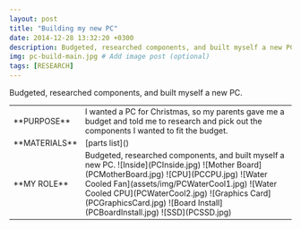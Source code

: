 ```yaml
---
layout: post
title: "Building my new PC"
date: 2014-12-28 13:32:20 +0300
description: Budgeted, researched components, and built myself a new PC.  # Add post description (optional)
img: pc-build-main.jpg # Add image post (optional)
tags: [RESEARCH]
---
```


Budgeted, researched components, and built myself a new PC.
<table>
<colgroup>
<col width="20%" />
<col width="80%" />
</colgroup>
<tbody>
<tr>
<td markdown="span">**PURPOSE**</td>
<td markdown="span">I wanted a PC for  Christmas, so my parents gave me a budget and told me to research and pick out the components I wanted to fit the budget.
</td>
</tr>
<tr>
<td markdown="span">**MATERIALS**</td>
<td markdown="span">[parts list]() 
</td>
</tr>
<tr>
<td markdown="span">**MY ROLE**</td>
<td markdown="span">Budgeted, researched components, and built myself a new PC. 
![Inside](PCInside.jpg)
![Mother Board](PCMotherBoard.jpg)
![CPU](PCCPU.jpg)
![Water Cooled Fan](assets/img/PCWaterCool1.jpg)
![Water Cooled CPU](PCWaterCool2.jpg)
![Graphics Card](PCGraphicsCard.jpg)
![Board Install](PCBoardInstall.jpg)
![SSD](PCSSD.jpg)
</td>
</tr>
</tbody>
</table>